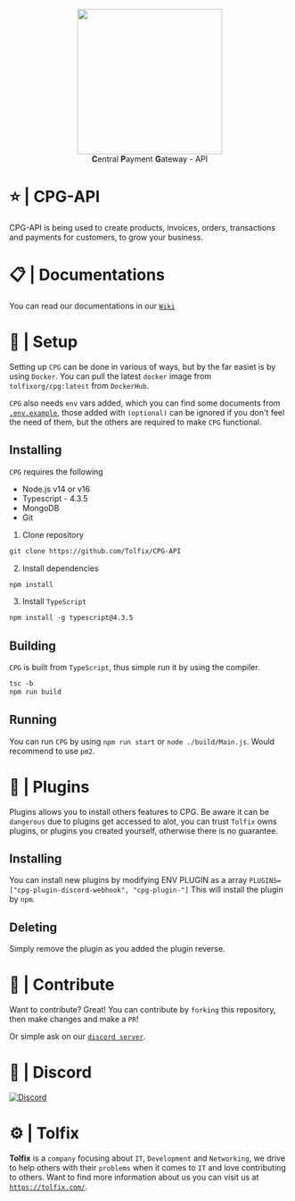 <p align="center">
  <a href="https://tolfix.com/" target="_blank"><img width="260" src="https://cdn.tolfix.com/images/TX-Small.png"></a>
  <br/>
  <strong>C</strong>entral <strong>P</strong>ayment <strong>G</strong>ateway - API
</p>

# ⭐ | CPG-API
CPG-API is being used to create products, invoices, orders, transactions and payments for customers, to grow your business.

# 📋 | Documentations
You can read our documentations in our [`Wiki`](https://github.com/Tolfix/CPG-API/wiki)

# 🧰 | Setup
Setting up `CPG` can be done in various of ways, but by the far easiet is by using `Docker`.
You can pull the latest `docker` image from `tolfixorg/cpg:latest` from `DockerHub`.

`CPG` also needs `env` vars added, which you can find some documents from [`.env.example`](), those added with `(optional)` can be ignored if you don't feel the need of them, but the others are required to make `CPG` functional.

## Installing
`CPG` requires the following
* Node.js v14 or v16
* Typescript - 4.3.5
* MongoDB
* Git

1. Clone repository 
```txt
git clone https://github.com/Tolfix/CPG-API
```
2. Install dependencies
```txt
npm install
```
3. Install `TypeScript`
```txt
npm install -g typescript@4.3.5
```
## Building
`CPG` is built from `TypeScript`, thus simple run it by using the compiler.
```txt
tsc -b
npm run build
```

## Running
You can run `CPG` by using `npm run start` or `node ./build/Main.js`.
Would recommend to use `pm2`.
# 🎨 | Plugins
Plugins allows you to install others features to CPG. Be aware it can be `dangerous` due to plugins get accessed to alot, you can trust `Tolfix` owns plugins, or plugins you created yourself, otherwise there is no guarantee.

## Installing
You can install new plugins by modifying ENV PLUGIN as a array
`PLUGINS=["cpg-plugin-discord-webhook", "cpg-plugin-"]`
This will install the plugin by `npm`.

## Deleting
Simply remove the plugin as you added the plugin reverse.

# 📢 | Contribute
Want to contribute? Great! You can contribute by `forking` this repository, then make changes and make a `PR`!

Or simple ask on our [`discord server`](https://discord.tolfix.com).

# 🔮 | Discord
[![Discord](https://discord.com/api/guilds/833438897484595230/widget.png?style=banner4)](https://discord.tolfix.com)

# ⚙ | Tolfix
**Tolfix** is a `company` focusing about `IT`, `Development` and `Networking`, we drive to help others with their `problems` when it comes to `IT` and love contributing to others.
Want to find more information about us you can visit us at [`https://tolfix.com/`](https://tolfix.com/).
